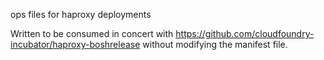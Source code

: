 ops files for haproxy deployments

Written to be consumed in concert with https://github.com/cloudfoundry-incubator/haproxy-boshrelease without modifying the manifest file.
